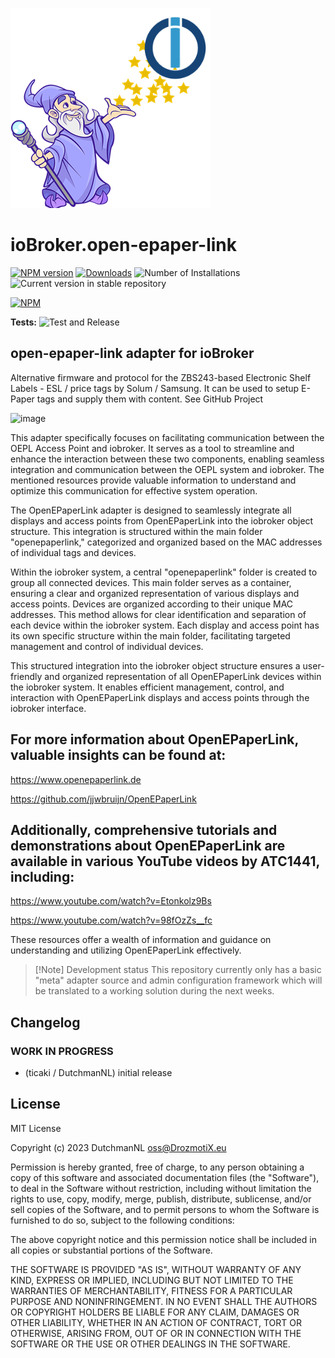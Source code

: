 ![Logo](admin/open-epaper-link.png)
# ioBroker.open-epaper-link

[![NPM version](https://img.shields.io/npm/v/iobroker.open-epaper-link.svg)](https://www.npmjs.com/package/iobroker.open-epaper-link)
[![Downloads](https://img.shields.io/npm/dm/iobroker.open-epaper-link.svg)](https://www.npmjs.com/package/iobroker.open-epaper-link)
![Number of Installations](https://iobroker.live/badges/open-epaper-link-installed.svg)
![Current version in stable repository](https://iobroker.live/badges/open-epaper-link-stable.svg)

[![NPM](https://nodei.co/npm/iobroker.open-epaper-link.png?downloads=true)](https://nodei.co/npm/iobroker.open-epaper-link/)

**Tests:** ![Test and Release](https://github.com/DrozmotiX/ioBroker.open-epaper-link/workflows/Test%20and%20Release/badge.svg)

## open-epaper-link adapter for ioBroker

Alternative firmware and protocol for the ZBS243-based Electronic Shelf Labels - ESL / price tags by Solum / Samsung. It can be used to setup E-Paper tags and supply them with content.
See GitHub Project [](https://github.com/jjwbruijn/OpenEPaperLink)

![image](https://github.com/DrozmotiX/iobroker.open-epaper-link/assets/3323812/7670ef2b-ab15-47c0-8bf8-dc70a9bdbf32)

This adapter specifically focuses on facilitating communication between the OEPL Access Point and iobroker. It serves as a tool to streamline and enhance the interaction between these two components, enabling seamless integration and communication between the OEPL system and iobroker. The mentioned resources provide valuable information to understand and optimize this communication for effective system operation.

The OpenEPaperLink adapter is designed to seamlessly integrate all displays and access points from OpenEPaperLink into the iobroker object structure. This integration is structured within the main folder "openepaperlink," categorized and organized based on the MAC addresses of individual tags and devices.

Within the iobroker system, a central "openepaperlink" folder is created to group all connected devices. This main folder serves as a container, ensuring a clear and organized representation of various displays and access points. Devices are organized according to their unique MAC addresses. This method allows for clear identification and separation of each device within the iobroker system. Each display and access point has its own specific structure within the main folder, facilitating targeted management and control of individual devices.

This structured integration into the iobroker object structure ensures a user-friendly and organized representation of all OpenEPaperLink devices within the iobroker system. It enables efficient management, control, and interaction with OpenEPaperLink displays and access points through the iobroker interface.

## For more information about OpenEPaperLink, valuable insights can be found at:

https://www.openepaperlink.de

https://github.com/jjwbruijn/OpenEPaperLink

## Additionally, comprehensive tutorials and demonstrations about OpenEPaperLink are available in various YouTube videos by ATC1441, including:

https://www.youtube.com/watch?v=Etonkolz9Bs

https://www.youtube.com/watch?v=98fOzZs__fc

These resources offer a wealth of information and guidance on understanding and utilizing OpenEPaperLink effectively.

> [!Note] Development status
> This repository currently only has a basic "meta" adapter source and admin configuration framework which will be translated to a working solution during the next weeks.

## Changelog
<!--
	Placeholder for the next version (at the beginning of the line):
	### **WORK IN PROGRESS**
-->

### **WORK IN PROGRESS**
* (ticaki / DutchmanNL) initial release

## License
MIT License

Copyright (c) 2023 DutchmanNL <oss@DrozmotiX.eu>

Permission is hereby granted, free of charge, to any person obtaining a copy
of this software and associated documentation files (the "Software"), to deal
in the Software without restriction, including without limitation the rights
to use, copy, modify, merge, publish, distribute, sublicense, and/or sell
copies of the Software, and to permit persons to whom the Software is
furnished to do so, subject to the following conditions:

The above copyright notice and this permission notice shall be included in all
copies or substantial portions of the Software.

THE SOFTWARE IS PROVIDED "AS IS", WITHOUT WARRANTY OF ANY KIND, EXPRESS OR
IMPLIED, INCLUDING BUT NOT LIMITED TO THE WARRANTIES OF MERCHANTABILITY,
FITNESS FOR A PARTICULAR PURPOSE AND NONINFRINGEMENT. IN NO EVENT SHALL THE
AUTHORS OR COPYRIGHT HOLDERS BE LIABLE FOR ANY CLAIM, DAMAGES OR OTHER
LIABILITY, WHETHER IN AN ACTION OF CONTRACT, TORT OR OTHERWISE, ARISING FROM,
OUT OF OR IN CONNECTION WITH THE SOFTWARE OR THE USE OR OTHER DEALINGS IN THE
SOFTWARE.
